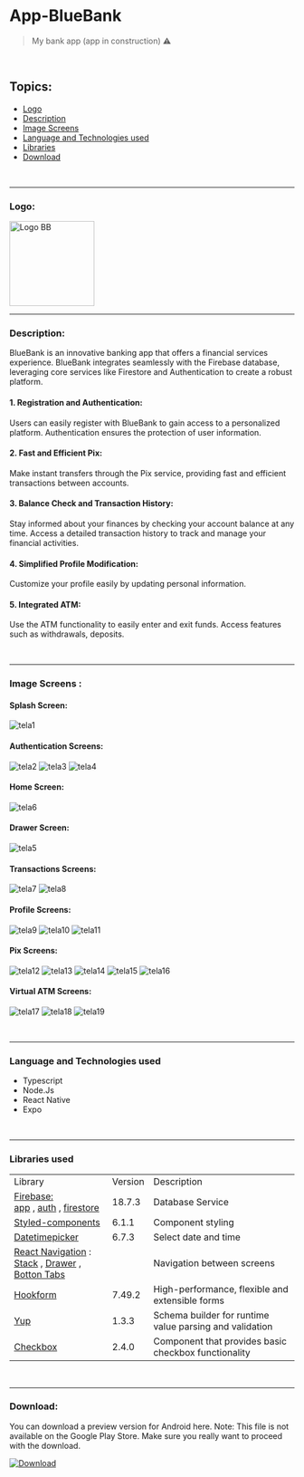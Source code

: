 # App-BlueBank

> My bank app (app in construction) ⚠


<br/>

## Topics:

- [Logo](#logo)
- [Description](#description)
- [Image Screens](#image-screens)
- [Language and Technologies used](#language-technologies)
- [Libraries](#libraries)
- [Download](#download)

<br/>

_______________________________________________________________________________________________________________________________________________________________________________________

### Logo: <a name="logo"></a>

<img src="https://user-images.githubusercontent.com/99768939/267114438-6db4a034-5062-4ccf-b67a-58d093fde9c1.png" alt="Logo BB" width="150" height="150">


<br/>

_______________________________________________________________________________________________________________________________________________________________________________________


### Description: <a name="description"></a>

BlueBank is an innovative banking app that offers a financial services experience. BlueBank integrates seamlessly with the Firebase database, leveraging core services like Firestore and Authentication to create a robust platform.

#### 1. Registration and Authentication:

Users can easily register with BlueBank to gain access to a personalized platform.
Authentication ensures the protection of user information.

#### 2. Fast and Efficient Pix:

Make instant transfers through the Pix service, providing fast and efficient transactions between accounts.

#### 3. Balance Check and Transaction History:

Stay informed about your finances by checking your account balance at any time.
Access a detailed transaction history to track and manage your financial activities.

#### 4. Simplified Profile Modification:

Customize your profile easily by updating personal information.

#### 5. Integrated ATM:

Use the ATM functionality to easily enter and exit funds.
Access features such as withdrawals, deposits.

<br/>

_______________________________________________________________________________________________________________________________________________________________________________________


### Image Screens <a name="image-screens"> </a>:

#### Splash Screen:

![tela1](https://github.com/felipesllopes/App-BlueBank/assets/99768939/6eebf062-7cc8-410f-81d3-5de85ac31deb)

#### Authentication Screens:

![tela2](https://github.com/felipesllopes/App-BlueBank/assets/99768939/1853fc5a-4f55-40e6-b7ed-0cd82cea8b40)
![tela3](https://github.com/felipesllopes/App-BlueBank/assets/99768939/879b6fb9-20a5-4927-ac2a-1372574afaf6)
![tela4](https://github.com/felipesllopes/App-BlueBank/assets/99768939/960cc1b6-9f48-43d3-9954-0959889a6c3e)

#### Home Screen:

![tela6](https://github.com/felipesllopes/App-BlueBank/assets/99768939/a53c23b7-74b3-466d-89ca-db5f175c96eb)

#### Drawer Screen:

![tela5](https://github.com/felipesllopes/App-BlueBank/assets/99768939/e09ffd69-9655-4d11-a9e0-29344e7853bd)

#### Transactions Screens:

![tela7](https://github.com/felipesllopes/App-BlueBank/assets/99768939/ea5409a3-3a3f-4b1a-b4b8-391494e0bd2b)
![tela8](https://github.com/felipesllopes/App-BlueBank/assets/99768939/03d200cf-5880-4137-87cd-e8014aa6bf12)

#### Profile Screens:

![tela9](https://github.com/felipesllopes/App-BlueBank/assets/99768939/46735cf4-b78d-437d-b59c-bbe1df633bab)
![tela10](https://github.com/felipesllopes/App-BlueBank/assets/99768939/3e34785f-db13-42da-841a-682a8fbb8413)
![tela11](https://github.com/felipesllopes/App-BlueBank/assets/99768939/83a0f095-fc4d-4a2f-9515-c51fcc8e4e4f)

#### Pix Screens:

![tela12](https://github.com/felipesllopes/App-BlueBank/assets/99768939/a74dfa3f-b866-4d3e-a14c-5fee05e904d8)
![tela13](https://github.com/felipesllopes/App-BlueBank/assets/99768939/913bd3e5-5114-49ea-a2c0-562237f6c23c)
![tela14](https://github.com/felipesllopes/App-BlueBank/assets/99768939/97e20f62-c688-492b-9528-eadc1900be90)
![tela15](https://github.com/felipesllopes/App-BlueBank/assets/99768939/3d240027-41f6-4a62-a13b-bdb73cd6f9c5)
![tela16](https://github.com/felipesllopes/App-BlueBank/assets/99768939/db9fafc8-be6f-42ae-97bb-111c7107cf45)

#### Virtual ATM Screens:

![tela17](https://github.com/felipesllopes/App-BlueBank/assets/99768939/0ec2843c-4162-4ce3-851f-8e437b43df7b)
![tela18](https://github.com/felipesllopes/App-BlueBank/assets/99768939/35497544-941a-458e-a92a-335eba2454d1)
![tela19](https://github.com/felipesllopes/App-BlueBank/assets/99768939/ca1724f5-25d7-4dbd-b9bd-43fcb3e658a6)


<br/>

_______________________________________________________________________________________________________________________________________________________________________________________


### Language and Technologies used <a name="language-technologies"></a>

- Typescript
- Node.Js
- React Native
- Expo

<br/>

_______________________________________________________________________________________________________________________________________________________________________________________


### Libraries used <a name="libraries"></a>

<table>
    <tr>
        <td>Library</td>
        <td>Version</td>
        <td>Description</td>
    </tr>
    <tr>
        <td>
            <a href="https://firebase.google.com/" target="_blank">Firebase:</a>
            <br />
            <a href="https://rnfirebase.io/" target="_blank">app</a>
            ,
            <a href="https://rnfirebase.io/auth/usage" target="_blank">auth</a>
            ,
            <a href="https://rnfirebase.io/firestore/usage" target="_blank">firestore</a>
        </td>
        <td>18.7.3</td>
        <td>Database Service</td>
    </tr>
    <tr>
        <td>
            <a href="https://styled-components.com/" target="_blank">Styled-components</a>
        </td>
        <td>6.1.1</td>
        <td>Component styling</td>
    </tr>
    <tr>
        <td>
            <a href="https://github.com/react-native-datetimepicker/datetimepicker" target="_blank">Datetimepicker</a>
        </td>
        <td>6.7.3</td>
        <td>Select date and time</td>
    </tr>
    <tr>
        <td>
            <a href="https://reactnavigation.org/" target="_blank">React Navigation</a>
            : <br />
            <a href="https://reactnavigation.org/docs/stack-navigator" target="_blank">Stack</a>
            ,
            <a href="https://reactnavigation.org/docs/drawer-navigator" target="_blank">Drawer</a>
            ,
            <a href="https://reactnavigation.org/docs/bottom-tab-navigator" target="_blank">Botton Tabs</a>
        </td>
        <td></td>
        <td>Navigation between screens</td>
    </tr>
    <tr>
        <td>
            <a href="https://www.npmjs.com/package/@hookform/resolvers" target="_blank">Hookform</a>
        </td>
        <td>7.49.2</td>
        <td>High-performance, flexible and extensible forms</td>
    </tr>
    <tr>
        <td>
            <a href="https://github.com/jquense/yup" target="_blank">Yup</a>
        </td>
        <td>1.3.3</td>
        <td>Schema builder for runtime value parsing and validation</td>
    </tr>
    <tr>
        <td>
            <a href="https://docs.expo.dev/versions/latest/sdk/checkbox/" target="_blank">Checkbox</a>
        </td>
        <td>2.4.0</td>
        <td>Component that provides basic checkbox functionality</td>
    </tr>
</table>


<br/>

_______________________________________________________________________________________________________________________________________________________________________________________
 ### Download:

 You can download a preview version for Android here. Note: This file is not available on the Google Play Store. Make sure you really want to proceed with the download.
 
 [![Download](https://img.shields.io/badge/Download-07C160?style=for-the-badge&logo=download&logoColor=white)](https://drive.google.com/file/d/1YEkjnW4RiyzUw8L6auxho8Ewq2tqBw16/view)
